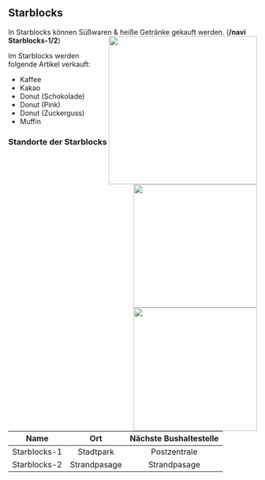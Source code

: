 ## Starblocks

In Starblocks können Süßwaren & heiße Getränke gekauft werden. (**/navi Starblocks-1/2**) <img align="right" width="300" eight="200" src="../../../assets/image/biz/Starblocks-Kaufmenü.png"> 

Im Starblocks werden folgende Artikel verkauft:
+ Kaffee
+ Kakao
+ Donut (Schokolade)
+ Donut (Pink)
+ Donut (Zuckerguss)
+ Muffin <img align="right" width="250" eight="170" src="../../../assets/image/biz/Starblocks-1">

### Standorte der Starblocks 
<img align="right" width="250" eight="170" src="../../../assets/image/biz/Starblocks-2">

| Name | Ort | Nächste Bushaltestelle
|:-:|:-:|:-:|
| Starblocks-1 | Stadtpark | Postzentrale |
| Starblocks-2 | Strandpasage | Strandpasage |
